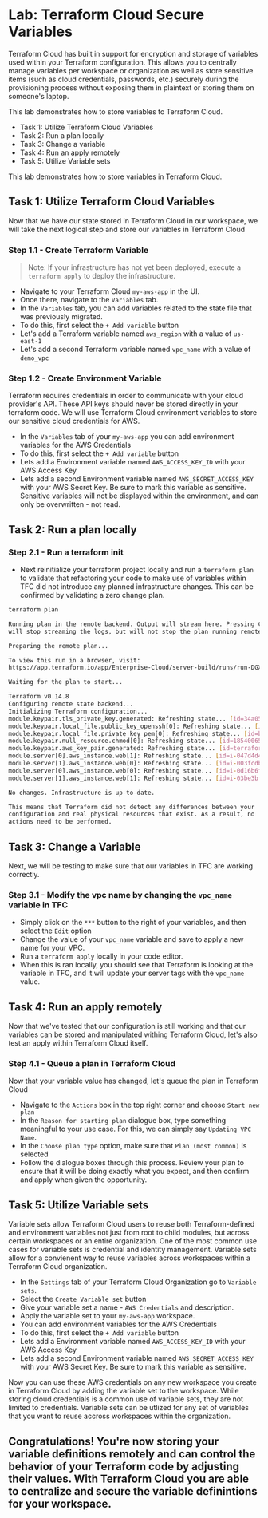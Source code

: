 # Lab: Terraform Cloud Secure Variables

Terraform Cloud has built in support for encryption and storage of variables used within your Terraform configuration. This allows you to centrally manage variables per workspace or organization as well as store sensitive items (such as cloud credentials, passwords, etc.) securely during the provisioning process without exposing them in plaintext or storing them on someone's laptop.

This lab demonstrates how to store variables to Terraform Cloud.

- Task 1: Utilize Terraform Cloud Variables
- Task 2: Run a plan locally
- Task 3: Change a variable
- Task 4: Run an apply remotely
- Task 5: Utilize Variable sets

This lab demonstrates how to store variables in Terraform Cloud.

## Task 1: Utilize Terraform Cloud Variables

Now that we have our state stored in Terraform Cloud in our workspace, we will take the next logical step and store our variables in Terraform Cloud

### Step 1.1 - Create Terraform Variable

> Note: If your infrastructure has not yet been deployed, execute a `terraform apply` to deploy the infrastructure.

- Navigate to your Terraform Cloud `my-aws-app` in the UI.
- Once there, navigate to the `Variables` tab.
- In the `Variables` tab, you can add variables related to the state file that was previously migrated.
- To do this, first select the `+ Add variable` button
- Let's add a Terraform variable named `aws_region` with a value of `us-east-1`
- Let's add a second Terraform variable named `vpc_name` with a value of `demo_vpc`

### Step 1.2 - Create Environment Variable

Terraform requires credentials in order to communicate with your cloud provider's API. These API keys should never be stored directly in your terraform code. We will use Terraform Cloud environment variables to store our sensitive cloud credentials for AWS.

- In the `Variables` tab of your `my-aws-app` you can add environment variables for the AWS Credentials
- To do this, first select the `+ Add variable` button
- Lets add a Environment variable named `AWS_ACCESS_KEY_ID` with your AWS Access Key
- Lets add a second Environment variable named `AWS_SECRET_ACCESS_KEY ` with your AWS Secret Key. Be sure to mark this variable as sensitive. Sensitive variables will not be displayed within the environment, and can only be overwritten - not read.

## Task 2: Run a plan locally

### Step 2.1 - Run a terraform init

- Next reinitialize your terraform project locally and run a `terraform plan` to validate that refactoring your code to make use of variables within TFC did not introduce any planned infrastructure changes. This can be confirmed by validating a zero change plan.

```bash
terraform plan

Running plan in the remote backend. Output will stream here. Pressing Ctrl-C
will stop streaming the logs, but will not stop the plan running remotely.

Preparing the remote plan...

To view this run in a browser, visit:
https://app.terraform.io/app/Enterprise-Cloud/server-build/runs/run-DGXauYrWeB1xwwPx

Waiting for the plan to start...

Terraform v0.14.8
Configuring remote state backend...
Initializing Terraform configuration...
module.keypair.tls_private_key.generated: Refreshing state... [id=34a0559a16dc68108d30a76d9a5a7b25f8885e1e]
module.keypair.local_file.public_key_openssh[0]: Refreshing state... [id=0e346a51831a9bc96fd9ea142f8c35b4e1ade12b]
module.keypair.local_file.private_key_pem[0]: Refreshing state... [id=b7ac3f7125c4e3681fd38539b220c1abf01d1254]
module.keypair.null_resource.chmod[0]: Refreshing state... [id=1854006565944356631]
module.keypair.aws_key_pair.generated: Refreshing state... [id=terraform-nyl-ant-key]
module.server[0].aws_instance.web[1]: Refreshing state... [id=i-047d4d406e22e87f9]
module.server[1].aws_instance.web[0]: Refreshing state... [id=i-003fcdb877e575b26]
module.server[0].aws_instance.web[0]: Refreshing state... [id=i-0d16b6f6eda6b834e]
module.server[1].aws_instance.web[1]: Refreshing state... [id=i-03be3bf6ee29f5633]

No changes. Infrastructure is up-to-date.

This means that Terraform did not detect any differences between your
configuration and real physical resources that exist. As a result, no
actions need to be performed.
```

## Task 3: Change a Variable

Next, we will be testing to make sure that our variables in TFC are working correctly.

### Step 3.1 - Modify the vpc name by changing the `vpc_name` variable in TFC

- Simply click on the `***` button to the right of your variables, and then select the `Edit` option
- Change the value of your `vpc_name` variable and save to apply a new name for your VPC.
- Run a `terraform apply` locally in your code editor.
- When this is ran locally, you should see that Terraform is looking at the variable in TFC, and it will update your server tags with the `vpc_name` value.

## Task 4: Run an apply remotely

Now that we've tested that our configuration is still working and that our variables can be stored and manipulated withing Terraform Cloud, let's also test an apply within Terraform Cloud itself.

### Step 4.1 - Queue a plan in Terraform Cloud

Now that your variable value has changed, let's queue the plan in Terraform Cloud

- Navigate to the `Actions` box in the top right corner and choose `Start new plan`
- In the `Reason for starting plan` dialogue box, type something meaningful to your use case. For this, we can simply say `Updating VPC Name`.
- In the `Choose plan type` option, make sure that `Plan (most common)` is selected
- Follow the dialogue boxes through this process. Review your plan to ensure that it will be doing exactly what you expect, and then confirm and apply when given the opportunity.

## Task 5: Utilize Variable sets

Variable sets allow Terraform Cloud users to reuse both Terraform-defined and environment variables not just from root to child modules, but across certain workspaces or an entire organization. One of the most common use cases for variable sets is credential and identity management. Variable sets allow for a convienent way to reuse variables across workspaces within a Terraform Cloud organization.

- In the `Settings` tab of your Terraform Cloud Organization go to `Variable sets`.
- Select the `Create Variable set` button
- Give your variable set a name - `AWS Credentials` and description.
- Apply the variable set to your `my-aws-app` workspace. 
- You can add environment variables for the AWS Credentials
- To do this, first select the `+ Add variable` button
- Lets add a Environment variable named `AWS_ACCESS_KEY_ID` with your AWS Access Key
- Lets add a second Environment variable named `AWS_SECRET_ACCESS_KEY ` with your AWS Secret Key. Be sure to mark this variable as sensitive.

Now you can use these AWS credentials on any new workspace you create in Terraform Cloud by adding the variable set to the workspace.  While storing cloud credentials is a common use of variable sets, they are not limited to credentials.  Variable sets can be utlized for any set of variables that you want to reuse accross workspaces within the organization.

## Congratulations! You're now storing your variable definitions remotely and can control the behavior of your Terraform code by adjusting their values. With Terraform Cloud you are able to centralize and secure the variable definintions for your workspace.
